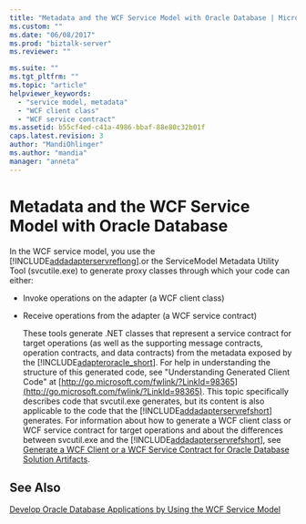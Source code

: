 ```yaml
---
title: "Metadata and the WCF Service Model with Oracle Database | Microsoft Docs"
ms.custom: ""
ms.date: "06/08/2017"
ms.prod: "biztalk-server"
ms.reviewer: ""

ms.suite: ""
ms.tgt_pltfrm: ""
ms.topic: "article"
helpviewer_keywords: 
  - "service model, metadata"
  - "WCF client class"
  - "WCF service contract"
ms.assetid: b55cf4ed-c41a-4986-bbaf-88e80c32b01f
caps.latest.revision: 3
author: "MandiOhlinger"
ms.author: "mandia"
manager: "anneta"
---
```

# Metadata and the WCF Service Model with Oracle Database
In the WCF service model, you use the [!INCLUDE[addadapterservreflong](../../includes/addadapterservreflong-md.md)].or the ServiceModel Metadata Utility Tool (svcutile.exe) to generate proxy classes through which your code can either:  
  
- Invoke operations on the adapter (a WCF client class)  
  
- Receive operations from the adapter (a WCF service contract)  
  
  These tools generate .NET classes that represent a service contract for target operations (as well as the supporting message contracts, operation contracts, and data contracts) from the metadata exposed by the [!INCLUDE[adapteroracle_short](../../includes/adapteroracle-short-md.md)]. For help in understanding the structure of this generated code, see "Understanding Generated Client Code" at [http://go.microsoft.com/fwlink/?LinkId=98365](http://go.microsoft.com/fwlink/?LinkId=98365). This topic specifically describes code that svcutil.exe generates, but its content is also applicable to the code that the [!INCLUDE[addadapterservrefshort](../../includes/addadapterservrefshort-md.md)] generates. For information about how to generate a WCF client class or WCF service contract for target operations and about the differences between svcutil.exe and the [!INCLUDE[addadapterservrefshort](../../includes/addadapterservrefshort-md.md)], see [Generate a WCF Client or a WCF Service Contract for Oracle Database Solution Artifacts](../../adapters-and-accelerators/adapter-oracle-database/create-a-wcf-client-or-wcf-service-contract-for-oracle-db-solution-artifacts.md).  
  
## See Also  
 [Develop Oracle Database Applications by Using the WCF Service Model](../../adapters-and-accelerators/adapter-oracle-database/develop-oracle-database-applications-using-the-wcf-service-model.md)